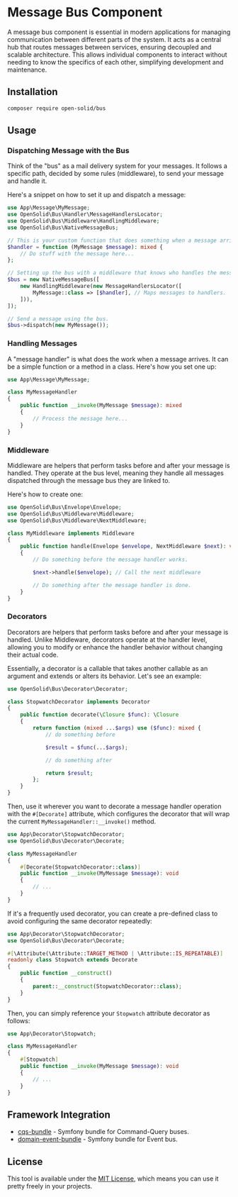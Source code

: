 # Message Bus Component

A message bus component is essential in modern applications for managing communication between 
different parts of the system. It acts as a central hub that routes messages between services, 
ensuring decoupled and scalable architecture. This allows individual components to interact without 
needing to know the specifics of each other, simplifying development and maintenance.

## Installation

```bash
composer require open-solid/bus
```

## Usage

### Dispatching Message with the Bus

Think of the "bus" as a mail delivery system for your messages. It follows a 
specific path, decided by some rules (middleware), to send your message and 
handle it.

Here's a snippet on how to set it up and dispatch a message:

```php
use App\Message\MyMessage;
use OpenSolid\Bus\Handler\MessageHandlersLocator;
use OpenSolid\Bus\Middleware\HandlingMiddleware;
use OpenSolid\Bus\NativeMessageBus;

// This is your custom function that does something when a message arrives.
$handler = function (MyMessage $message): mixed {
    // Do stuff with the message here...
};

// Setting up the bus with a middleware that knows who handles the message.
$bus = new NativeMessageBus([
    new HandlingMiddleware(new MessageHandlersLocator([
        MyMessage::class => [$handler], // Maps messages to handlers.
    ])),
]);

// Send a message using the bus.
$bus->dispatch(new MyMessage());
```

### Handling Messages

A "message handler" is what does the work when a message arrives. It can be a simple 
function or a method in a class. Here's how you set one up:

```php
use App\Message\MyMessage;

class MyMessageHandler
{
    public function __invoke(MyMessage $message): mixed
    {
        // Process the message here...
    }
}
```

### Middleware

Middleware are helpers that perform tasks before and after your message is handled. They 
operate at the bus level, meaning they handle all messages dispatched through the message 
bus they are linked to.

Here's how to create one:

```php
use OpenSolid\Bus\Envelope\Envelope;
use OpenSolid\Bus\Middleware\Middleware;
use OpenSolid\Bus\Middleware\NextMiddleware;

class MyMiddleware implements Middleware
{
    public function handle(Envelope $envelope, NextMiddleware $next): void
    {
        // Do something before the message handler works.

        $next->handle($envelope); // Call the next middleware

        // Do something after the message handler is done.
    }
}
```

### Decorators

Decorators are helpers that perform tasks before and after your message is handled. Unlike
Middleware, decorators operate at the handler level, allowing you to modify or enhance the 
handler behavior without changing their actual code.

Essentially, a decorator is a callable that takes another callable as an argument and extends 
or alters its behavior. Let's see an example:

```php
use OpenSolid\Bus\Decorator\Decorator;

class StopwatchDecorator implements Decorator
{
    public function decorate(\Closure $func): \Closure
    {
        return function (mixed ...$args) use ($func): mixed {
            // do something before

            $result = $func(...$args);

            // do something after

            return $result;
        };
    }
} 
```

Then, use it wherever you want to decorate a message handler operation with 
the `#[Decorate]` attribute, which configures the decorator that will wrap 
the current `MyMessageHandler::__invoke()` method.

```php
use App\Decorator\StopwatchDecorator;
use OpenSolid\Bus\Decorator\Decorate;

class MyMessageHandler
{
    #[Decorate(StopwatchDecorator::class)]
    public function __invoke(MyMessage $message): void
    {
        // ...
    }
}
```

If it's a frequently used decorator, you can create a pre-defined class 
to avoid configuring the same decorator repeatedly:

```php
use App\Decorator\StopwatchDecorator;
use OpenSolid\Bus\Decorator\Decorate;

#[\Attribute(\Attribute::TARGET_METHOD | \Attribute::IS_REPEATABLE)]
readonly class Stopwatch extends Decorate
{
    public function __construct()
    {
        parent::__construct(StopwatchDecorator::class);
    }
}
```

Then, you can simply reference your `Stopwatch` attribute decorator as follows:

```php
use App\Decorator\Stopwatch;

class MyMessageHandler
{
    #[Stopwatch]
    public function __invoke(MyMessage $message): void
    {
        // ...
    }
}
```

## Framework Integration

 * [cqs-bundle](https://github.com/open-solid/cqs-bundle) - Symfony bundle for Command-Query buses.
 * [domain-event-bundle](https://github.com/open-solid/domain-event-bundle) - Symfony bundle for Event bus.

## License

This tool is available under the [MIT License](LICENSE), which means you can use it pretty freely in your projects.
